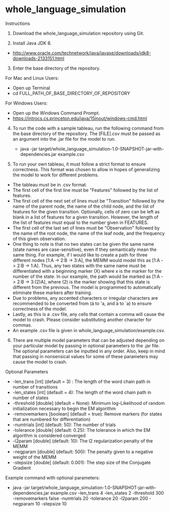 # whole_language_simulation

Instructions

1. Download the whole_language_simulation repository using Git.

2. Install Java JDK 8.
  - http://www.oracle.com/technetwork/java/javase/downloads/jdk8-downloads-2133151.html

3. Enter the base directory of the repository.

  For Mac and Linux Users:
  - Open up Terminal
  - cd FULL_PATH_OF_BASE_DIRECTORY_OF_REPOSITORY
  
  For Windows Users:
  - Open up the Windows Command Prompt.
  - https://introcs.cs.princeton.edu/java/15inout/windows-cmd.html

4. To run the code with a sample tableau, run the following command from the base directory of the repository. The [FILE].csv must be passed as an argument into the .jar file for the model to run.
   - java -jar target/whole_language_simulation-1.0-SNAPSHOT-jar-with-dependencies.jar example.csv 
   
5. To run your own tableau, it must follow a strict format to ensure correctness. This format was chosen to allow in hopes of generalizing the model to work for different problems.

  - The tableau must be in .csv format.
  - The first cell of the first line must be "Features" followed by the list of features.
  - The first cell of the next set of lines must be "Transition" followed by the name of the parent node, the name of the child node, and the list of features for the given transition. Optionally, cells of zero can be left as blank in a list of features for a given transition. However, the length of the list of features must equal to the number given in FEATURES.
  - The first cell of the last set of lines must be "Observation" followed by the name of the root node, the name of the leaf node, and the frequency of this given observation.
  - One thing to note is that no two states can be given the same name (state names are case-sensitive), even if they semantically mean the same thing. For example, if I would like to create a path for three different nodes [1:A -> 2:B -> 3:A], the MEMM would model this as [1:A -> 2:B -> 1:A]. Thus, any two states with the same name must be differentiated with a beginning marker (X) where x is the marker for the number of the state. In our example, the path would be marked as [1:A -> 2:B -> 3:(2)A], where (2) is the marker showing that this state is different from the previous. The model is programmed to automatically eliminate these markers after training.
  - Due to problems, any accented characters or irregular characters are recommended to be converted from (á to 'a, and à to \`a) to ensure correctness of the model. 
  - Lastly, as this is a .csv file, any cells that contain a comma will cause the model to crash. Please consider substituting another character for commas.
  - An example .csv file is given in whole_language_simulation/example.csv.

6. There are multiple model parameters that can be adjusted depending on your particular model by passing in optional parameters to the .jar file. The optional parameters can be inputted in any order. Also, keep in mind that passing in nonsensical values for some of these parameters may cause the model to crash.

  Optional Parameters
  - -len_trans [int] (default = 3) : The length of the word chain path in number of transitions
  - -len_states [int] (default = 4): The length of the word chain path in number of states
  - -threshold [double] (default = None):  Minimum log-Likelihood of random initialization necessary to begin the EM algorithm
  - -removemarkers [boolean] (default = true): Remove markers (for states that are numbered for differentiation)
  - -numtrials [int] (default: 50): The number of trials
  - -tolerance [double] (default: 0.25): The tolerance in which the EM algorithm is considered converged
  - -l2param [double] (default: 10): The l2 regularization penalty of the MEMM
  - -negparam [double] (default: 500): The penalty given to a negative weight of the MEMM
  - -stepsize [double] (default: 0.001): The step size of the Conjugate Gradient

  Example command with optional parameters:
  - java -jar target/whole_language_simulation-1.0-SNAPSHOT-jar-with-dependencies.jar example.csv -len_trans 4 -len_states 2 -threshold 300 -removemarkers false -numtrials 20 -tolerance 20 -l2param 200 -negparam 10 -stepsize 10
